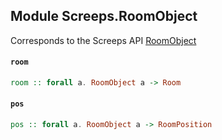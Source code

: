 ## Module Screeps.RoomObject

Corresponds to the Screeps API [RoomObject](http://support.screeps.com/hc/en-us/articles/208435305-RoomObject)

#### `room`

``` purescript
room :: forall a. RoomObject a -> Room
```

#### `pos`

``` purescript
pos :: forall a. RoomObject a -> RoomPosition
```


